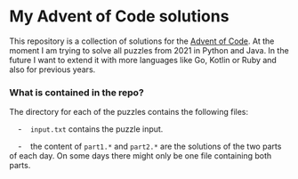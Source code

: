 # My Advent of Code solutions

This repository is a collection of solutions for the [Advent of Code](https://adventofcode.com). At the moment I am trying to solve all puzzles from 2021 in Python and Java. In the future I want to extend it with more languages like Go, Kotlin or Ruby and also for previous years.



### What is contained in the repo?

The directory for each of the puzzles contains the following files:

    -    `input.txt` contains the puzzle input.

    -    the content of `part1.*` and `part2.*` are the solutions of the two parts of each day. On some days there might only be one file containing both parts.

 
